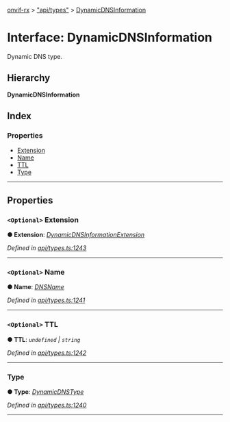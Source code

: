 [onvif-rx](../README.md) > ["api/types"](../modules/_api_types_.md) > [DynamicDNSInformation](../interfaces/_api_types_.dynamicdnsinformation.md)

# Interface: DynamicDNSInformation

Dynamic DNS type.

## Hierarchy

**DynamicDNSInformation**

## Index

### Properties

* [Extension](_api_types_.dynamicdnsinformation.md#extension)
* [Name](_api_types_.dynamicdnsinformation.md#name)
* [TTL](_api_types_.dynamicdnsinformation.md#ttl)
* [Type](_api_types_.dynamicdnsinformation.md#type)

---

## Properties

<a id="extension"></a>

### `<Optional>` Extension

**● Extension**: *[DynamicDNSInformationExtension](_api_types_.dynamicdnsinformationextension.md)*

*Defined in [api/types.ts:1243](https://github.com/patrickmichalina/onvif-rx/blob/034e4d6/src/api/types.ts#L1243)*

___
<a id="name"></a>

### `<Optional>` Name

**● Name**: *[DNSName](../modules/_api_types_.md#dnsname)*

*Defined in [api/types.ts:1241](https://github.com/patrickmichalina/onvif-rx/blob/034e4d6/src/api/types.ts#L1241)*

___
<a id="ttl"></a>

### `<Optional>` TTL

**● TTL**: *`undefined` \| `string`*

*Defined in [api/types.ts:1242](https://github.com/patrickmichalina/onvif-rx/blob/034e4d6/src/api/types.ts#L1242)*

___
<a id="type"></a>

###  Type

**● Type**: *[DynamicDNSType](../enums/_api_types_.dynamicdnstype.md)*

*Defined in [api/types.ts:1240](https://github.com/patrickmichalina/onvif-rx/blob/034e4d6/src/api/types.ts#L1240)*

___


